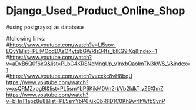 # Django_Used_Product_Online_Shop
#using postgraysql as database

#following links:
<br>
#https://www.youtube.com/watch?v=Ll5sov-LQvY&list=PLlMOodDAsO4ytqbGWRIs34fs_bIKG9lXg&index=1
<br>
#https://www.youtube.com/watch?v=aDxB6Q0f6xQ&list=PLbC4KRSNcMnqUp_v1nxbQaoImTN3kWS_V&index=1
<br>
#https://www.youtube.com/watch?v=cxkc8vH8bqU
<br>
https://www.youtube.com/watch?v=xsQRMZxpg9I&list=PL5smYbP6KikM0Vn2rbVb2IdkT_yZ9XhnZ
<br>
https://www.youtube.com/watch?v=bHnT1apz8u8&list=PL5smYbP6KikObRFD1C0Kh9wrIhWfbSvnP
